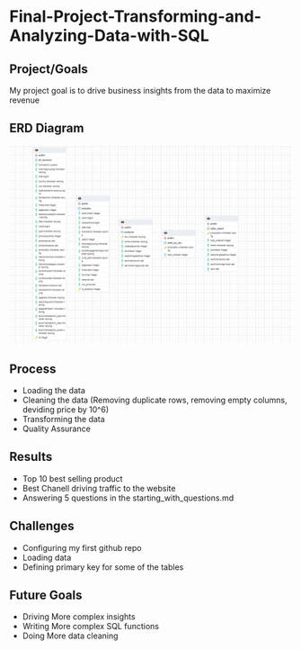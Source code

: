 # Final-Project-Transforming-and-Analyzing-Data-with-SQL

## Project/Goals
My project goal is to drive business insights from the data to maximize revenue

## ERD Diagram
![ERD Digram](ERD.png "ERD Diagram")



## Process
- Loading the data
- Cleaning the data (Removing duplicate rows, removing empty columns, deviding price by 10^6)
- Transforming the data
- Quality Assurance

## Results
- Top 10 best selling product
- Best Chanell driving traffic to the website
- Answering 5 questions in the starting_with_questions.md
## Challenges 
- Configuring my first github repo
- Loading data
- Defining primary key for some of the tables

## Future Goals
- Driving More complex insights
- Writing More complex SQL functions
- Doing More data cleaning
